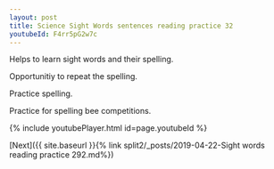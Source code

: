 ```yaml
---
layout: post
title: Science Sight Words sentences reading practice 32
youtubeId: F4rr5pG2w7c
---
```

 
 
Helps to learn sight words and their spelling.

Opportunitiy to repeat the spelling. 

Practice spelling. 
 
Practice for spelling bee competitions. 
 
{% include youtubePlayer.html id=page.youtubeId %}
 
 

[Next]({{ site.baseurl }}{% link  split2/_posts/2019-04-22-Sight words reading practice 292.md%})
 
